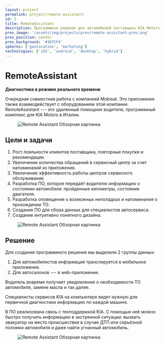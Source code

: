 ```yaml
---
layout: project
permalink: project/remote-assistant/
id: 2
title: RemoteAssistant
description: Программное решение для автомобилей поставщика KIA Motors в Италии. Оно передает важнейшие технические параметры автомобиля в реальном времени.
prev_image: '/assets/img/projects/prev/remote-assistant-prev.png'
prev_position: center
prev_background: '#367CF4'
spheres: ['geolocation', 'marketing']
technologies: ['iOS', 'android', 'desktop', 'hybrid']
---
```


# RemoteAssistant

**Диагностика в режиме реального времени**

Очередная совместная работа с компанией Mobisat. Это приложение также взаимодействует с оборудованием этой компании.
RemoteAssistant --- это удаленный помощник водителя, программный комплекс для KIA Motors в Италии.

<figure>
    <img src="{{ site.baseurl }}/assets/img/projects/remote-assistant/remote-assistant-1-overview.png" alt="Remote Assistant Обзорная картинка"/>
</figure>

## Цели и задачи

1. Рост лояльности клиентов поставщика, повторные покупки и рекомендации.
2. Увеличение количества обращений в сервисный центр за счет напоминаний из приложения.
3. Увеличение эффективность работы центров сервисного обслуживания.
4. Разработка ПО, которое передаёт водителю информацию о состоянии автомобиля: пройденные километры, состояние двигателя.
5. Разработка оповещения о возможных неполадках и напоминания о прохождении ТО.
6. Создание ПО для сбора данных для специалистов автосервиса.
7. Создание интуитивно понятного дизайна.

<figure>
    <img src="{{ site.baseurl }}/assets/img/projects/remote-assistant/remote-assistant-3-solution.png" alt="Remote Assistant Обзорная картинка"/>
</figure>

## Решение

Для создания программного решения мы выделили 2 группы данных:

1. Для автомобилистов информация транслируется в мобильное приложение.
2. Для автосалонов --- в web-приложение.

Водитель вовремя получает уведомления о необходимости ТО автомобиля, замене масла и так далее.

Специалисты сервисов KIA на компьютере видят нужную для первичной диагностики информацию по каждой машине.

В ПО реализована связь с техподдержкой KIA. С помощью неё можно быстро получить информацию в экстренной ситуации: вызвать эвакуатор на место происшествия в случае ДТП или серьёзной поломки автомобиля и даже найти угнанный автомобиль.

<figure>
    <img src="{{ site.baseurl }}/assets/img/projects/remote-assistant/remote-assistant-2-goals.png" alt="Remote Assistant Обзорная картинка"/>
</figure>
